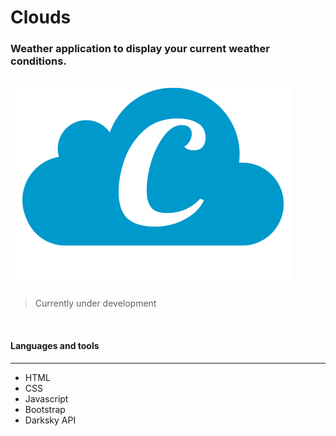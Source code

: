 # Clouds
### Weather application to display your current weather conditions.  
<br/>

<img src="./images/cloud-logo.png" alt="clouds-icon">

> Currently under development 

<br/>

#### Languages and tools 
---

* HTML
* CSS
* Javascript
* Bootstrap
* Darksky API